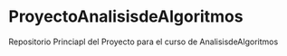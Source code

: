 # ProyectoAnalisisdeAlgoritmos
Repositorio Princiapl del Proyecto para el curso de AnalisisdeAlgoritmos

